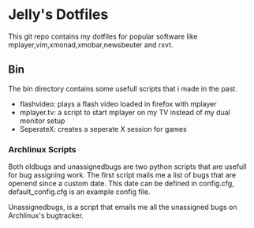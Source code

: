 # Jelly's Dotfiles
This git  repo contains my dotfiles for popular software like mplayer,vim,xmonad,xmobar,newsbeuter and rxvt. 


## Bin
The bin directory contains some usefull scripts that i made in the past. 

-   flashvideo: plays a flash video loaded in firefox with mplayer 
-   mplayer.tv: a script to start mplayer on my TV instead of my dual monitor setup
-   SeperateX: creates a seperate X  session for games

### Archlinux Scripts
Both oldbugs and unassignedbugs are two python scripts that are usefull for bug assigning work. The first script mails me a list of bugs that are openend since a custom date. This date can be defined in config.cfg, default_config.cfg is an example config file. 

Unassignedbugs, is a script that emails me all the unassigned bugs on Archlinux's bugtracker.
